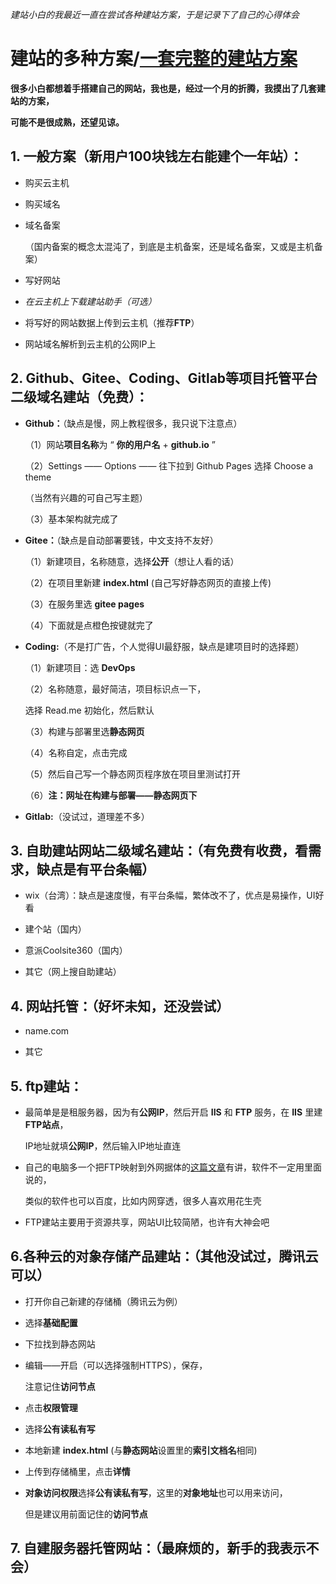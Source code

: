 *建站小白的我最近一直在尝试各种建站方案，于是记录下了自己的心得体会*

# 建站的多种方案/[一套完整的建站方案](https://github.com/Geraint1998/Build-a-static-website/blob/master/%E4%B8%80%E5%A5%97%E5%AE%8C%E6%95%B4%E7%9A%84%E5%BB%BA%E7%AB%99%E6%96%B9%E6%A1%88.md)

**很多小白都想着手搭建自己的网站，我也是，经过一个月的折腾，我摸出了几套建站的方案，**

**可能不是很成熟，还望见谅。**



## 1. 一般方案（新用户100块钱左右能建个一年站）：



* 购买云主机

  

* 购买域名

  

* 域名备案

  （国内备案的概念太混沌了，到底是主机备案，还是域名备案，又或是主机备案）

  

* 写好网站

  

* *在云主机上下载建站助手（可选）*

  

* 将写好的网站数据上传到云主机（推荐**FTP**）

  

* 网站域名解析到云主机的公网IP上

  

  

## 2. Github、Gitee、Coding、Gitlab等项目托管平台二级域名建站（免费）：



* **Github：**（缺点是慢，网上教程很多，我只说下注意点）

  

  （1）网站**项目名称**为 “ **你的用户名** + **github.io** ”

  

  （2）Settings —— Options —— 往下拉到 Github Pages 选择 Choose a theme

  （当然有兴趣的可自己写主题）

  

  （3）基本架构就完成了

  

* **Gitee：**（缺点是自动部署要钱，中文支持不友好）

  

  （1）新建项目，名称随意，选择**公开**（想让人看的话）

  

  （2）在项目里新建 **index.html** (自己写好静态网页的直接上传)

  

  （3）在服务里选 **gitee pages** 

  

  （4）下面就是点橙色按键就完了

  

* **Coding:**（不是打广告，个人觉得UI最舒服，缺点是建项目时的选择题）

  

  （1）新建项目：选 **DevOps** 

  

  （2）名称随意，最好简洁，项目标识点一下，

  选择 Read.me 初始化，然后默认

  

  （3）构建与部署里选**静态网页**

  

  （4）名称自定，点击完成

  

  （5）然后自己写一个静态网页程序放在项目里测试打开

  

  （6）**注：**网址在**构建与部署——静态网页下**

  

* **Gitlab:**（没试过，道理差不多）





## 3. 自助建站网站二级域名建站：（有免费有收费，看需求，缺点是有平台条幅）



* wix（台湾）：缺点是速度慢，有平台条幅，繁体改不了，优点是易操作，UI好看

  

* 建个站（国内）

  

* 意派Coolsite360（国内）

  

* 其它（网上搜自助建站）





## 4. 网站托管：（好坏未知，还没尝试）



* name.com

  

* 其它





## 5. ftp建站：



* 最简单是是租服务器，因为有**公网IP**，然后开启 **IIS** 和 **FTP** 服务，在 **IIS** 里建 **FTP站点**，

  IP地址就填**公网IP**，然后输入IP地址直连

  

* 自己的电脑多一个把FTP映射到外网据体的[这篇文章](http://www.nat123.com/Pages_8_261.jsp)有讲，软件不一定用里面说的，

  类似的软件也可以百度，比如内网穿透，很多人喜欢用花生壳

  

* FTP建站主要用于资源共享，网站UI比较简陋，也许有大神会吧





## 6.各种云的对象存储产品建站：（其他没试过，腾讯云可以）



* 打开你自己新建的存储桶（腾讯云为例）

  

* 选择**基础配置**

  

* 下拉找到静态网站

  

* 编辑——开启（可以选择强制HTTPS），保存，

  注意记住**访问节点**

  

* 点击**权限管理**

  

* 选择**公有读私有写**

  

* 本地新建 **index.html** (与**静态网站**设置里的**索引文档名**相同)

  

* 上传到存储桶里，点击**详情**

  

* **对象访问权限**选择**公有读私有写**，这里的**对象地址**也可以用来访问，

  但是建议用前面记住的**访问节点**





## 7. 自建服务器托管网站：（最麻烦的，新手的我表示不会）
